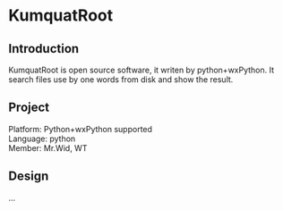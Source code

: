 # KumquatRoot

## Introduction
KumquatRoot is open source software, it writen by python+wxPython.  It search files use by one words from disk and show the result.

## Project
Platform: Python+wxPython supported  
Language: python  
Member: Mr.Wid, WT  

## Design
...